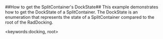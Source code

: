 ##How to get the SplitContainer's DockState##
This example demonstrates how to get the DockState of a SplitContainer. The DockState is an enumeration that represents the state of a SplitContainer compared to the root of the RadDocking.

<keywords:docking, root>